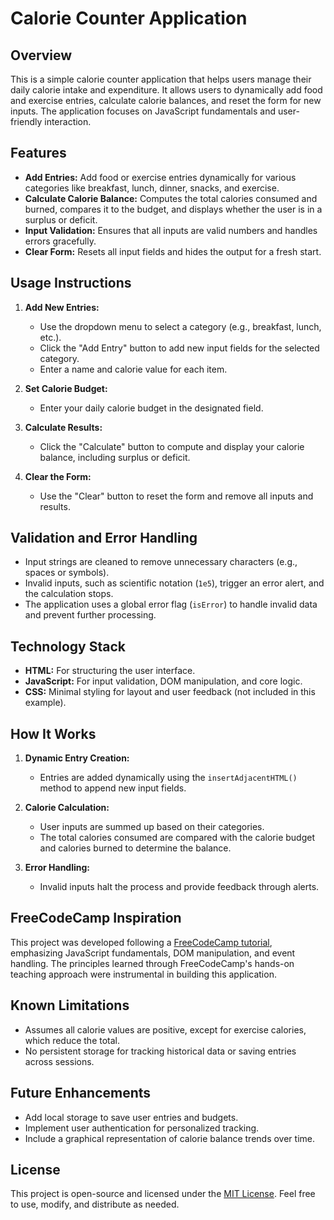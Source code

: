 # Calorie Counter Application

## Overview  
This is a simple calorie counter application that helps users manage their daily calorie intake and expenditure. It allows users to dynamically add food and exercise entries, calculate calorie balances, and reset the form for new inputs. The application focuses on JavaScript fundamentals and user-friendly interaction.

## Features  
- **Add Entries:** Add food or exercise entries dynamically for various categories like breakfast, lunch, dinner, snacks, and exercise.  
- **Calculate Calorie Balance:** Computes the total calories consumed and burned, compares it to the budget, and displays whether the user is in a surplus or deficit.  
- **Input Validation:** Ensures that all inputs are valid numbers and handles errors gracefully.  
- **Clear Form:** Resets all input fields and hides the output for a fresh start.  

## Usage Instructions  
1. **Add New Entries:**  
   - Use the dropdown menu to select a category (e.g., breakfast, lunch, etc.).  
   - Click the "Add Entry" button to add new input fields for the selected category.  
   - Enter a name and calorie value for each item.

2. **Set Calorie Budget:**  
   - Enter your daily calorie budget in the designated field.  

3. **Calculate Results:**  
   - Click the "Calculate" button to compute and display your calorie balance, including surplus or deficit.

4. **Clear the Form:**  
   - Use the "Clear" button to reset the form and remove all inputs and results.

## Validation and Error Handling  
- Input strings are cleaned to remove unnecessary characters (e.g., spaces or symbols).  
- Invalid inputs, such as scientific notation (`1e5`), trigger an error alert, and the calculation stops.  
- The application uses a global error flag (`isError`) to handle invalid data and prevent further processing.

## Technology Stack  
- **HTML:** For structuring the user interface.  
- **JavaScript:** For input validation, DOM manipulation, and core logic.  
- **CSS:** Minimal styling for layout and user feedback (not included in this example).

## How It Works  
1. **Dynamic Entry Creation:**  
   - Entries are added dynamically using the `insertAdjacentHTML()` method to append new input fields.

2. **Calorie Calculation:**  
   - User inputs are summed up based on their categories.  
   - The total calories consumed are compared with the calorie budget and calories burned to determine the balance.

3. **Error Handling:**  
   - Invalid inputs halt the process and provide feedback through alerts.  

## FreeCodeCamp Inspiration  
This project was developed following a [FreeCodeCamp tutorial](https://www.freecodecamp.org/), emphasizing JavaScript fundamentals, DOM manipulation, and event handling. The principles learned through FreeCodeCamp's hands-on teaching approach were instrumental in building this application.

## Known Limitations  
- Assumes all calorie values are positive, except for exercise calories, which reduce the total.  
- No persistent storage for tracking historical data or saving entries across sessions.

## Future Enhancements  
- Add local storage to save user entries and budgets.  
- Implement user authentication for personalized tracking.  
- Include a graphical representation of calorie balance trends over time.

## License  
This project is open-source and licensed under the [MIT License](https://opensource.org/licenses/MIT). Feel free to use, modify, and distribute as needed.
